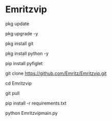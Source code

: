 # Emritzvip

pkg update

pkg upgrade -y

pkg install git

pkg install python -y

pip install pyfiglet

git clone https://github.com/Emritz/Emritzvip.git

cd Emritzvip

git pull

pip install -r requirements.txt

python Emritzvipmain.py
